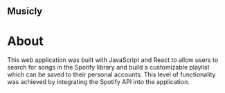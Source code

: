 ## Musicly

# About

This web application was built with JavaScript and React to allow users to search for songs in the Spotify library and build a customizable playlist which can be saved to their personal accounts. This level of functionality was achieved by integrating the Spotify API into the application. 

